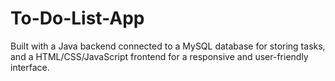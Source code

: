 # To-Do-List-App
Built with a Java backend connected to a MySQL database for storing tasks, and a HTML/CSS/JavaScript frontend for a responsive and user-friendly interface.
